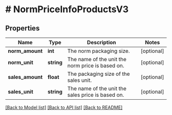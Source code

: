 # # NormPriceInfoProductsV3

## Properties

Name | Type | Description | Notes
------------ | ------------- | ------------- | -------------
**norm_amount** | **int** | The norm packaging size. | [optional]
**norm_unit** | **string** | The name of the unit the norm price is based on. | [optional]
**sales_amount** | **float** | The packaging size of the sales unit. | [optional]
**sales_unit** | **string** | The name of the unit the sales price is based on. | [optional]

[[Back to Model list]](../../README.md#models) [[Back to API list]](../../README.md#endpoints) [[Back to README]](../../README.md)
